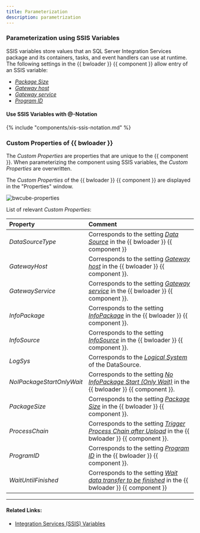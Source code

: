 ```yaml
---
title: Parameterization
description: parametrization
---
```


### Parameterization using SSIS Variables

SSIS variables store values that an SQL Server Integration Services package and its containers, tasks, and event handlers can use at runtime.
The following settings in the {{ bwloader }} {{ component }} allow entry of an SSIS variable:

- [*Package Size*](settings.md/#package-size)
- [*Gateway host*](index.md/#define-the-xtract-bwloader-component)
- [*Gateway service*](index.md/#define-the-xtract-bwloader-component)
- [*Program ID*](index.md/#define-the-xtract-bwloader-component)

#### Use SSIS Variables with @-Notation

{% include "components/xis-ssis-notation.md" %}


### Custom Properties of {{ bwloader }}

The *Custom Properties* are properties that are unique to the {{ component }}.
When parameterizing the component using SSIS variables, the *Custom Properties* are overwritten.

The *Custom Properties* of the {{ bwloader }} {{ component }} are displayed in the "Properties" window. 

![bwcube-properties](../../assets/images/documentation/components/bwloader/bwloader-properties.png)

List of relevant *Custom Properties*:

|Property |Comment|
|:----|:----|
| *DataSourceType* | Corresponds to the setting [*Data Source*](index.md/#look-up-an-infopackage) in the {{ bwloader }} {{ component }} |
| *GatewayHost* | Corresponds to the setting [*Gateway host*](index.md/#define-the-xtract-bwloader-component) in the {{ bwloader }} {{ component }}.|
| *GatewayService* | Corresponds to the setting [*Gateway service*](index.md/#define-the-xtract-bwloader-component) in the {{ bwloader }} {{ component }}.|
| *InfoPackage* | Corresponds to the setting [*InfoPackage*](index.md/#look-up-an-infopackage) in the {{ bwloader }} {{ component }}.|
| *InfoSource* | Corresponds to the setting [*InfoSource*](index.md/#look-up-an-infopackage) in the {{ bwloader }} {{ component }}.|
| *LogSys* | Corresponds to the [*Logical System*](index.md/#look-up-an-infopackage) of the DataSource.|
| *NolPackageStartOnlyWait* | Corresponds to the setting [*No InfoPackage Start (Only Wait)*](settings.md/#no-infopackage-start) in the {{ bwloader }} {{ component }}.|
| *PackageSize* | Corresponds to the setting [*Package Size*](settings.md/#package-size) in the {{ bwloader }} {{ component }}.|
| *ProcessChain* | Corresponds to the setting [*Trigger Process Chain after Upload*](settings.md/#trigger-process-chain) in the {{ bwloader }} {{ component }}.|
| *ProgramID* | Corresponds to the setting [*Program ID*](index.md/#define-the-xtract-bwloader-component) in the {{ bwloader }} {{ component }}. |
| *WaitUntilFinished* | Corresponds to the setting [*Wait data transfer to be finished*](settings.md/#wait-data-transfer-to-be-finished) in the {{ bwloader }} {{ component }} |



*****
#### Related Links:
- [Integration Services (SSIS) Variables](https://docs.microsoft.com/en-us/sql/integration-services/integration-services-ssis-variables?view=sql-server-ver15)